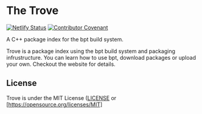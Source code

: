 # The Trove

[![Netlify Status](https://api.netlify.com/api/v1/badges/9a297450-f154-4100-8c21-492ed93988f1/deploy-status)](https://app.netlify.com/sites/trovepi/deploys)
[![Contributor Covenant](https://img.shields.io/badge/Contributor%20Covenant-2.1-4baaaa.svg)](code_of_conduct.md)

A C++ package index for the bpt build system.

Trove is a package index using the bpt build system and packaging infrustructure. You can learn how to use bpt, download packages or upload your own. Checkout the website for details.

## License

Trove is under the MIT License ([LICENSE](LICENSE) or [https://opensource.org/licenses/MIT]
